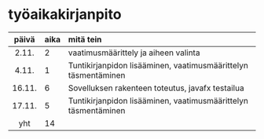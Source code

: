 # työaikakirjanpito

| päivä | aika | mitä tein  |
| :----:|:-----| :-----|
|2.11.  | 2    |vaatimusmäärittely ja aiheen valinta |
|4.11.  | 1    |Tuntikirjanpidon lisääminen, vaatimusmäärittelyn täsmentäminen|
|16.11.  | 6    |Sovelluksen rakenteen toteutus, javafx testailua|
|17.11.  | 5    |Tuntikirjanpidon lisääminen, vaatimusmäärittelyn täsmentäminen|
| yht   | 14   | |
